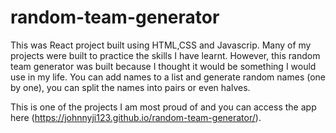 # random-team-generator

This was React project built using HTML,CSS and Javascrip.  Many of my projects were built to practice the skills I have learnt. However, this  random team generator was built 
because I thought it would be something I would use in my life. You can add names to a list and generate random names (one by one), you can split the names into pairs or even halves.

This is one of the projects I am most proud of and you can access the app here (https://johnnyji123.github.io/random-team-generator/).
